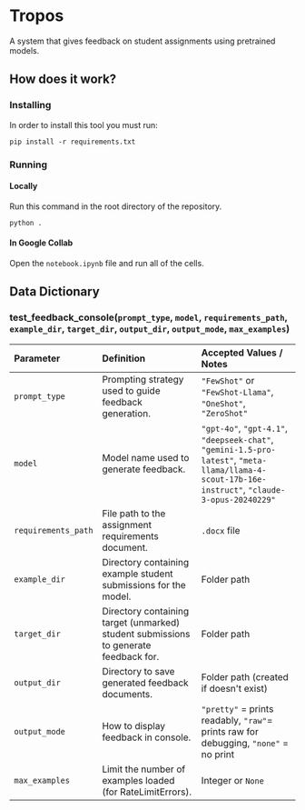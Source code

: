 # Tropos  

A system that gives feedback on student assignments using pretrained models.

## How does it work?

### Installing

In order to install this tool you must run:

```tty
pip install -r requirements.txt
```

### Running
#### Locally
Run this command in the root directory of the repository.

```tty
python .
```

#### In Google Collab
Open the `notebook.ipynb` file and run all of the cells.


## Data Dictionary
### test_feedback_console(`prompt_type`, `model`, `requirements_path`, `example_dir`, `target_dir`, `output_dir`, `output_mode`, `max_examples`)
| Parameter | Definition | Accepted Values / Notes |
|:---|:---|:---|
| `prompt_type` | Prompting strategy used to guide feedback generation. | `"FewShot"` or `"FewShot-Llama"`, `"OneShot"`, `"ZeroShot"`|
| `model` | Model name used to generate feedback. | `"gpt-4o"`, `"gpt-4.1"`, `"deepseek-chat"`, `"gemini-1.5-pro-latest"`, `"meta-llama/llama-4-scout-17b-16e-instruct"`, `"claude-3-opus-20240229"` |
| `requirements_path` | File path to the assignment requirements document. | `.docx` file |
| `example_dir` | Directory containing example student submissions for the model. | Folder path |
| `target_dir` | Directory containing target (unmarked) student submissions to generate feedback for. | Folder path |
| `output_dir` | Directory to save generated feedback documents. | Folder path (created if doesn't exist) |
| `output_mode` | How to display feedback in console. | `"pretty"` = prints readably, `"raw"`= prints raw for debugging, `"none"` = no print |
| `max_examples` | Limit the number of examples loaded (for RateLimitErrors). | Integer or `None` |
